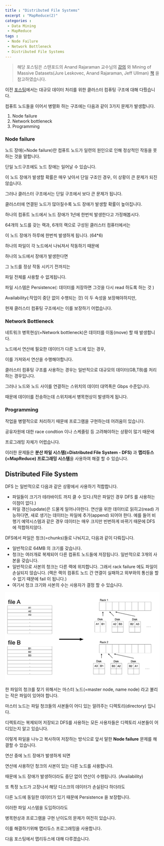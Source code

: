 ```yaml
---
title : "Distributed File Systems"
excerpt : "MapReduce(2)"
categories :	
 - Data Mining
 - MapReduce
tags :
 - Node Failure
 - Network Bottleneck
 - Distributed File Systems
---
```


> 해당 포스팅은 스탠포드의 Anand Rajaraman 교수님의 [강의](https://www.youtube.com/watch?v=xoA5v9AO7S0&list=PLLssT5z_DsK9JDLcT8T62VtzwyW9LNepV&index=2&t=1s) 와 Mining of Massive Datasets(Jure Leskovec, Anand Rajaraman, Jeff Ullman) [책](http://www.mmds.org/) 을 참고하였습니다.



이전 [포스팅](https://jisung0920.github.io/data%20mining/mapreduce/d001/)에서는 대규모 데이터 처리를 위한 클러스터 컴퓨팅 구조에 대해 다뤘습니다. 

컴퓨트 노드들을 이어서 병렬화 하는 구조에는 다음과 같이 3가지 문제가 발생합니다. 

1. Node failure
2. Network bottleneck 
3. Programming



### Node failure

노드 장애(=Node failure)란 컴퓨트 노드가 일련의 원인으로 인해 정상적인 작동을 못하는 것을 말합니다. 

단일 노드구조에도 노드 장애는 일어날 수 있습니다. 

이 노드 장애가 발생할 확률은 매우 낮아서 단일 구조인 경우, 이 상황이 큰 문제가 되진 않습니다. 

그러나 클러스터 구조에서는 단일 구조에서 보다 큰 문제가 됩니다. 

클러스터에 연결된 노드가 많아질수록 노드 장애가 발생할 확률이 높아집니다. 



하나의 컴퓨트 노드에서 노드 장애가 1년에 한번씩 발생한다고 가정해봅시다. 

64개의 노드를 갖는 랙과, 6개의 랙으로 구성된 클러스터 컴퓨터에서는

이 노드 장애가 하루에 한번씩 발생하게 됩니다. (64*6)

하나의 파일이 각 노드에서 나눠져서 작동하기 때문에 

하나의 노드에서 장애가 발생한다면

그 노드를 정상 작동 시키기 전까지는 

파일 전체를 사용할 수 없게됩니다.

파일 시스템은 Persistence(: 데이터를 저장하면 그것을 다시 read 하도록 하는 것 )

Availability(:작업이 중단 없이 수행되는 것) 이 두 속성을 보장해야하지만,

현재 클러스터 컴퓨팅 구조에서는 이를 보장하기 어렵습니다. 



### Network Bottleneck 

네트워크 병목현상(=Network bottleneck)은 데이터를 이동(move) 할 때 발생합니다. 

노드에서 연산에 필요한 데이터가 다른 노드에 있는 경우, 

이를 가져와서 연산을 수행해야합니다. 

클러스터 컴퓨팅 구조를 사용하는 경우는 일반적으로 대규모의 데이터(GB,TB)를 처리하는 경우입니다. 

그러나 노드와 노드 사이를 연결하는 스위치의 데이터 대역폭은 Gbps 수준입니다. 

때문에 데이터를 전송하는데 스위치에서 병목현상이 발생하게 됩니다.



### Programming

작업을 병렬적으로 처리하기 때문에 프로그램을 구현하는데 어려움이 있습니다. 

공유자원에 대한 race condtion 이나 스케줄링 등 고려해야하는 상황이 많기 때문에 

프로그래밍 자체가 어렵습니다.



이러한 문제들은 **분산 파일 시스템(=Distributed File System - DFS)** 과 **맵리듀스(=MapReduce) 프로그래밍 시스템**을 사용하여 해결 할 수 있습니다. 



## Distributed File System

 DFS 는 일반적으로 다음과 같은 상황에서 사용하기 적합합니다.

- 파일들이 크기가 테라바이트 까지 클 수 있다.(작은 파일인 경우 DFS 를 사용하는 이점이 없다.) 
- 파일 갱신(update)은 드물게 일어나야한다. 
  연산을 위한 데이터로 읽히고(read) 가능하다면, 새로 생기는 데이터는 파일에 추가(append) 되어야 한다. 
  예를 들어 비행기 예약시스템과 같은 경우 데이터는 매우 크지만 빈번하게 바뀌기 때문에 DFS 에 적합하지않다.



DFS에서 파일은 청크(=chunks)들로 나눠지고, 다음과 같이 다뤄집니다.

- 일반적으로 64MB 의 크기를 갖습니다. 
- 청크는 여러개로 복제되어 다른 컴퓨트 노드들에 저장됩니다. 일반적으로 3개의 사본을 갖습니다. 
- 일반적으로 사본의 청크는 다른 랙에 위치합니다. 그래서 rack failure 에도 파일이 손실되지 않습니다. 
  (랙은 랙의 컴퓨트 노드 간 연결이 실패하고 외부와의 통신을 할 수 없기 때문에 fail 이 됩니다.)
- 여기서 청크 크기와 사본의 수는 사용자가 결정 할 수 있습니다. 

![chunk](/assets/img/d002/01.png)



한 파일의 청크를 찾기 위해서는 마스터 노드(=master node, name node) 라고 불리는 작은 파일이 있어야 합니다. 

마스터 노드는 파일 청크들의 사본들이 어디 있는 알려주는 디렉토리(directory) 입니다. 

디렉토리는 복제되어 저장되고 DFS를 사용하는 모든 사용자들은 디렉토리 사본들이 어디있는지 알고 있습니다.



이렇게 파일을 나누고 복사하여 저장하는 방식으로 앞서 말한 **Node failure** 문제를 해결할 수 있습니다. 

연산 중에 노드 장애가 발생하게 되면

연산에 사용하던 청크의 사본이 있는 다른 노드를 사용합니다. 

때문에 노드 장애가 발생하더라도 중단 없이 연산이 수행됩니다. (Availability)

또 특정 노드가 고장나서 해당 디스크의 데이터가 손실된다 하더라도 

다른 노드에 동일한 데이터가 있기 때문에  Persistence 을 보장합니다. 



이러한 파일 시스템을 도입하더라도 

병목현상과 프로그램을 구현 난이도의 문제가 여전히 있습니다. 

이를 해결하기위해 맵리듀스 프로그래밍을 사용합니다. 

다음 포스팅에서 맵리듀스에 대해 다루겠습니다.  

 

